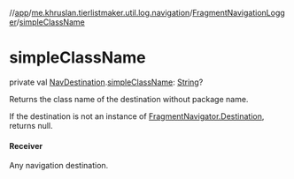 //[app](../../../index.md)/[me.khruslan.tierlistmaker.util.log.navigation](../index.md)/[FragmentNavigationLogger](index.md)/[simpleClassName](simple-class-name.md)

# simpleClassName

private val [NavDestination](https://developer.android.com/reference/kotlin/androidx/navigation/NavDestination.html).[simpleClassName](simple-class-name.md): [String](https://kotlinlang.org/api/latest/jvm/stdlib/kotlin/-string/index.html)?

Returns the class name of the destination without package name.

If the destination is not an instance of [FragmentNavigator.Destination](https://developer.android.com/reference/kotlin/androidx/navigation/fragment/FragmentNavigator.Destination.html), returns null.

#### Receiver

Any navigation destination.
